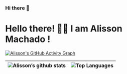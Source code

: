 ### Hi there 👋

# Hello there! 👋🏻 I am Alisson Machado ! 



[![Alisson's GitHub Activity Graph](https://activity-graph.herokuapp.com/graph?username=AlissonMMenezes&theme=xcode)](https://github.com/AlissonMMenezes/AlissonMMenezes)



| ![Alisson’s github stats](https://github-readme-stats.vercel.app/api?username=AlissonMMenezes&show_icons=true&theme=material-palenight)     | ![Top Languages](https://github-readme-stats.vercel.app/api/top-langs/?username=AlissonMMenezes&theme=material-palenight)      |
| ---- | ---- |
